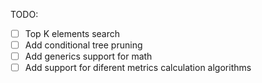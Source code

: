 TODO:
- [ ] Top K elements search
- [ ] Add conditional tree pruning
- [ ] Add generics support for math
- [ ] Add support for diferent metrics calculation algorithms
